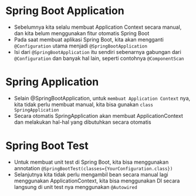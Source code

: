 # Spring Boot Application

- Sebelumnya kita selalu membuat Application Context secara manual, dan kita belum menggunakan fitur otomatis Spring Boot
- Pada saat membuat aplikasi Spring Boot, kita akan mengganti `@Configuration` utama menjadi `@SpringBootApplication`
- Isi dari `@SpringBootApplication` itu sendiri sebenarnya gabungan dari `@Configuration` dan banyak hal lain, seperti contohnya `@ComponentScan`

# Spring Application

- Selain @SpringBootApplication, untuk `membuat Application Context` nya, kita tidak perlu membuat manual, kita bisa gunakan `class SpringApplication`
- Secara otomatis SpringApplication akan membuat ApplicationContext dan melakukan hal-hal yang dibutuhkan secara otomatis

# Spring Boot Test

- Untuk membuat unit test di Spring Boot, kita bisa menggunakan annotation `@SpringBootTest(classes={YourConfiguration.class})`
- Selanjutnya kita tidak perlu mengambil bean secara manual lagi menggunakan ApplicationContext, kita bisa menggunakan DI secara langsung di unit test nya menggunakan `@Autowired`